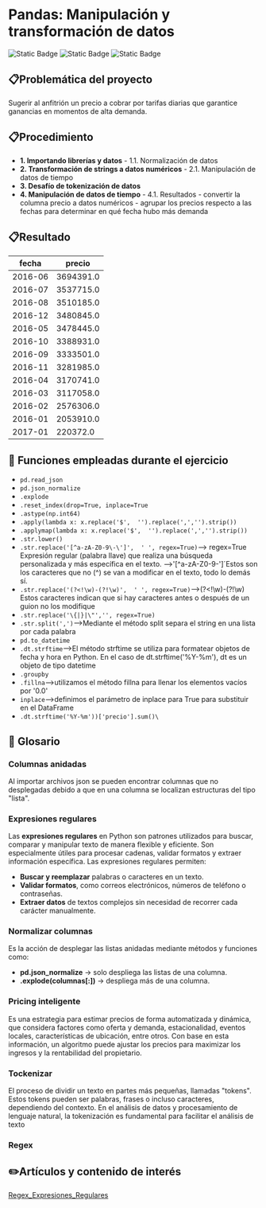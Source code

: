# Pandas: Manipulación y transformación de datos
![Static Badge](https://img.shields.io/badge/Oracle_Next_Education-blue?style=plastic&logo=python&logoColor=green&logoSize=auto&label=Alura%20Latam)
![Static Badge](https://img.shields.io/badge/Proyecto-blue?style=plastic&logo=pandas&logoColor=green&logoSize=auto&label=Pandas%20ETL)
![Static Badge](https://img.shields.io/badge/Certificado_del_curso-Alura?logo=pandas&color=%231e4181&link=https%3A%2F%2Fapp.aluracursos.com%2Fcertificate%2Fguz27-unameconomia%2Fpandas-transformacion-manipulacion-datos)

## **📋Problemática del proyecto**
Sugerir al anfitrión un precio a cobrar por tarifas diarias que garantice ganancias en momentos de alta demanda.

## **📋Procedimiento**
- **1. Importando librerías y datos**
			-  1.1. Normalización de datos
- **2. Transformación de strings a datos numéricos**
			- 2.1. Manipulación de datos de tiempo
- **3. Desafío de tokenización de datos**
- **4. Manipulación de datos de tiempo**
			- 4.1. Resultados
					-  convertir la columna precio a datos numéricos
					- agrupar los precios respecto a las fechas para determinar en qué fecha hubo más demanda


## **📋Resultado**
|fecha|precio|
|---|---|
|2016-06|3694391\.0|
|2016-07|3537715\.0|
|2016-08|3510185\.0|
|2016-12|3480845\.0|
|2016-05|3478445\.0|
|2016-10|3388931\.0|
|2016-09|3333501\.0|
|2016-11|3281985\.0|
|2016-04|3170741\.0|
|2016-03|3117058\.0|
|2016-02|2576306\.0|
|2016-01|2053910\.0|
|2017-01|220372\.0|

## 🤖 Funciones empleadas durante el ejercicio

 - `pd.read_json`
 - `pd.json_normalize`
 - `.explode`
 - `.reset_index(drop=True, inplace=True`
 - `.astype(np.int64)`
 - `.apply(lambda x: x.replace('$',  '').replace(',','').strip())`
 - `.applymap(lambda x: x.replace('$',  '').replace(',','').strip())`
 - `.str.lower()`
 - `.str.replace('[^a-zA-Z0-9\-\']',  ' ', regex=True)`--> regex=True Expresión regular (palabra llave) que realiza una búsqueda personalizada y más específica en el texto.
 -->'[^a-zA-Z0-9\-\']´Estos son los caracteres que no (^) se van a modificar en el texto, todo lo demás sí.
 - `.str.replace('(?<!\w)-(?!\w)',  ' ', regex=True)`-->(?<!\w)-(?!\w) Estos caracteres indican que si hay caracteres antes o después de un guion no los modifique
 - `.str.replace('\{|}|\"','', regex=True)`
 - `.str.split(',')`-->Mediante el método split separa el string en una lista por cada palabra
 - `pd.to_datetime`
 - `.dt.strftime`-->El método strftime se utiliza para formatear objetos de fecha y hora en Python. En el caso de dt.strftime('%Y-%m'), dt es un objeto de tipo datetime
 - `.groupby`
 - `.fillna`-->utilizamos el método fillna para llenar los elementos vacíos por '0.0'
 - `inplace`-->definimos el parámetro de inplace para True para substituir en el DataFrame
 - `.dt.strftime('%Y-%m'))['precio'].sum()\`


## 📒 Glosario
### Columnas anidadas
Al importar archivos json se pueden encontrar columnas que no desplegadas debido a que en una columna se localizan estructuras del tipo "lista".

### Expresiones regulares
Las **expresiones regulares** en Python son patrones utilizados para buscar, comparar y manipular texto de manera flexible y eficiente. Son especialmente útiles para procesar cadenas, validar formatos y extraer información específica.
Las expresiones regulares permiten:
-   **Buscar y reemplazar** palabras o caracteres en un texto.
-   **Validar formatos**, como correos electrónicos, números de teléfono o contraseñas.
-   **Extraer datos** de textos complejos sin necesidad de recorrer cada carácter manualmente.

### Normalizar columnas
Es la acción de desplegar las listas anidadas mediante métodos y funciones como:
- **pd.json_normalize** -> solo despliega las listas de una columna.
- **.explode(columnas[:])** -> despliega más de una columna.

### Pricing inteligente
Es una estrategia para estimar precios de forma automatizada y dinámica, que considera factores como oferta y demanda, estacionalidad, eventos locales, características de ubicación, entre otros. Con base en esta información, un algoritmo puede ajustar los precios para maximizar los ingresos y la rentabilidad del propietario.

### Tockenizar
El proceso de dividir un texto en partes más pequeñas, llamadas "tokens". Estos tokens pueden ser palabras, frases o incluso caracteres, dependiendo del contexto. En el análisis de datos y procesamiento de lenguaje natural, la tokenización es fundamental para facilitar el análisis de texto

### Regex

## ✏️Artículos y contenido de interés
[Regex_Expresiones_Regulares](https://www.alura.com.br/artigos/principais-casos-uso-regex-para-tratamento-dados?_gl=1*1nnru91*_gcl_au*MTcwNTc2NjQ5Ny4xNzQzNjAwMjM3*_ga*NzU3MzMzMjc1LjE3NDM2MDAyMzY.*_ga_WWRP4FFDZK*czE3NDgwOTk5NzEkbzEyOCRnMSR0MTc0ODEwMjUxMCRqNjAkbDAkaDAkZHVPSzIteEdCY2p1blplTFdKdHhSSHVVYkRGZ3RyRDFqYXc.)
